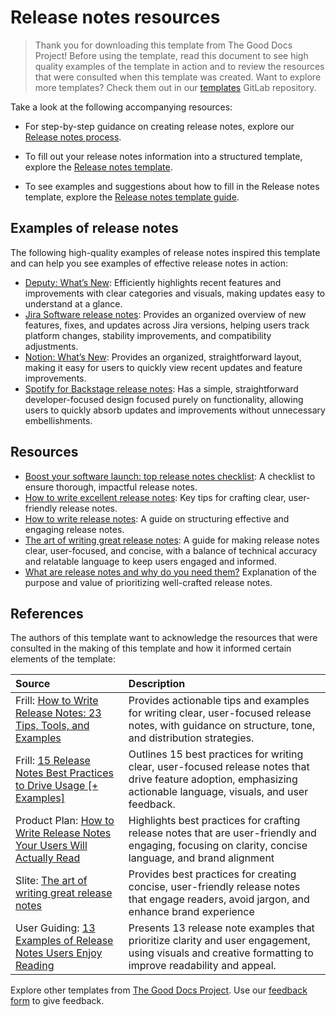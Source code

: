 # Release notes resources

> Thank you for downloading this template from The Good Docs Project\! Before using the template, read this document to see high quality examples of the template in action and to review the resources that were consulted when this template was created. Want to explore more templates? Check them out in our [templates](https://gitlab.com/tgdp/templates) GitLab repository.

Take a look at the following accompanying resources:

* For step-by-step guidance on creating release notes, explore our [Release notes process](process_release-notes.md).

* To fill out your release notes information into a structured template, explore the [Release notes template](template_release-notes.md).

* To see examples and suggestions about how to fill in the Release notes template, explore the [Release notes template guide](guide_release-notes.md).

## Examples of release notes

The following high-quality examples of release notes inspired this template and can help you see examples of effective release notes in action:

* [Deputy: What’s New](https://whatsnew.deputy.com/): Efficiently highlights recent features and improvements with clear categories and visuals, making updates easy to understand at a glance.
* [Jira Software release notes](https://confluence.atlassian.com/jirasoftware/jira-software-release-notes-776821069.html): Provides an organized overview of new features, fixes, and updates across Jira versions, helping users track platform changes, stability improvements, and compatibility adjustments.
* [Notion: What’s New](https://www.notion.so/releases): Provides an organized, straightforward layout, making it easy for users to quickly view recent updates and feature improvements.
* [Spotify for Backstage release notes](https://backstage.spotify.com/release-notes/): Has a simple, straightforward developer-focused design focused purely on functionality, allowing users to quickly absorb updates and improvements without unnecessary embellishments.

## Resources

* [Boost your software launch: top release notes checklist](https://www.manifest.ly/use-cases/software-development/release-notes-checklist): A checklist to ensure thorough, impactful release notes.
* [How to write excellent release notes](https://www.aha.io/roadmapping/guide/launch/how-to-write-excellent-release-notes): Key tips for crafting clear, user-friendly release notes.
* [How to write release notes](https://ffeathers.wordpress.com/2017/08/19/how-to-write-release-notes/): A guide on structuring effective and engaging release notes.
* [The art of writing great release notes](https://uxdesign.cc/the-art-of-writing-great-release-notes-6607e22efae1): A guide for making release notes clear, user-focused, and concise, with a balance of technical accuracy and relatable language to keep users engaged and informed.
* [What are release notes and why do you need them?](https://www.featurebase.app/blog/release-notes) Explanation of the purpose and value of prioritizing well-crafted release notes.

## References

The authors of this template want to acknowledge the resources that were consulted in the making of this template and how it informed certain elements of the template:

| Source | Description |
| :---- | :---- |
| Frill: [How to Write Release Notes: 23 Tips, Tools, and Examples](https://frill.co/blog/posts/how-to-write-release-notes) | Provides actionable tips and examples for writing clear, user-focused release notes, with guidance on structure, tone, and distribution strategies. |
| Frill: [15 Release Notes Best Practices to Drive Usage \[+ Examples\]](https://frill.co/blog/posts/release-notes-best-practices) | Outlines 15 best practices for writing clear, user-focused release notes that drive feature adoption, emphasizing actionable language, visuals, and user feedback. |
| Product Plan: [How to Write Release Notes Your Users Will Actually Read](https://www.productplan.com/learn/release-notes-best-practices/) | Highlights best practices for crafting release notes that are user-friendly and engaging, focusing on clarity, concise language, and brand alignment |
| Slite: [The art of writing great release notes](https://slite.com/learn/release-notes) | Provides best practices for creating concise, user-friendly release notes that engage readers, avoid jargon, and enhance brand experience |
| User Guiding: [13 Examples of Release Notes Users Enjoy Reading](https://userguiding.com/blog/release-note-examples) | Presents 13 release note examples that prioritize clarity and user engagement, using visuals and creative formatting to improve readability and appeal. |

Explore other templates from [The Good Docs Project](https://gitlab.com/tgdp/templates). Use our [feedback form](https://thegooddocsproject.dev/feedback/) to give feedback.
